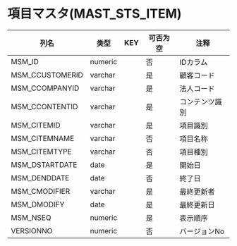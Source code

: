 # 項目マスタ(MAST_STS_ITEM)
| 列名   | 类型   | KEY  | 可否为空 | 注释   |
| ---- | ---- | ---- | ---- | ---- |
|MSM_ID|numeric||否|IDカラム|
|MSM_CCUSTOMERID|varchar||是|顧客コード  |
|MSM_CCOMPANYID|varchar||是|法人コード  |
|MSM_CCONTENTID|varchar||是|コンテンツ識別  |
|MSM_CITEMID|varchar||是|項目識別  |
|MSM_CITEMNAME|varchar||否|項目名称  |
|MSM_CITEMTYPE|varchar||否|項目種別|
|MSM_DSTARTDATE|date||是|開始日  |
|MSM_DENDDATE|date||否|終了日  |
|MSM_CMODIFIER|varchar||是|最終更新者  |
|MSM_DMODIFY|date||是|最終更新日  |
|MSM_NSEQ|numeric||是|表示順序|
|VERSIONNO|numeric||否|バージョンNo|

